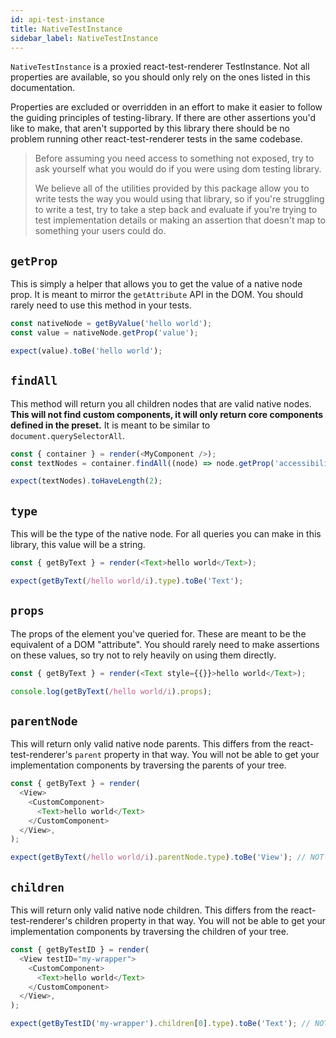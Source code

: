 ```yaml
---
id: api-test-instance
title: NativeTestInstance
sidebar_label: NativeTestInstance
---
```


`NativeTestInstance` is a proxied react-test-renderer TestInstance. Not all properties are
available, so you should only rely on the ones listed in this documentation.

Properties are excluded or overridden in an effort to make it easier to follow the guiding
principles of testing-library. If there are other assertions you'd like to make, that aren't
supported by this library there should be no problem running other react-test-renderer tests in the
same codebase.

> Before assuming you need access to something not exposed, try to ask yourself what you would do if
> you were using dom testing library.
>
> We believe all of the utilities provided by this package allow you to write tests the way you
> would using that library, so if you're struggling to write a test, try to take a step back and
> evaluate if you're trying to test implementation details or making an assertion that doesn't map
> to something your users could do.

## `getProp`

This is simply a helper that allows you to get the value of a native node prop. It is meant to
mirror the `getAttribute` API in the DOM. You should rarely need to use this method in your tests.

```javascript
const nativeNode = getByValue('hello world');
const value = nativeNode.getProp('value');

expect(value).toBe('hello world');
```

## `findAll`

This method will return you all children nodes that are valid native nodes. **This will not find
custom components, it will only return core components defined in the preset.** It is meant to be
similar to `document.querySelectorAll`.

```javascript
const { container } = render(<MyComponent />);
const textNodes = container.findAll((node) => node.getProp('accessibilityLabel') === 'hello world');

expect(textNodes).toHaveLength(2);
```

## `type`

This will be the type of the native node. For all queries you can make in this library, this value
will be a string.

```javascript
const { getByText } = render(<Text>hello world</Text>);

expect(getByText(/hello world/i).type).toBe('Text');
```

## `props`

The props of the element you've queried for. These are meant to be the equivalent of a DOM
"attribute". You should rarely need to make assertions on these values, so try not to rely heavily
on using them directly.

```javascript
const { getByText } = render(<Text style={{}}>hello world</Text>);

console.log(getByText(/hello world/i).props);
```

## `parentNode`

This will return only valid native node parents. This differs from the react-test-renderer's
`parent` property in that way. You will not be able to get your implementation components by
traversing the parents of your tree.

```javascript
const { getByText } = render(
  <View>
    <CustomComponent>
      <Text>hello world</Text>
    </CustomComponent>
  </View>,
);

expect(getByText(/hello world/i).parentNode.type).toBe('View'); // NOT CustomComponent
```

## `children`

This will return only valid native node children. This differs from the react-test-renderer's
children property in that way. You will not be able to get your implementation components by
traversing the children of your tree.

```javascript
const { getByTestID } = render(
  <View testID="my-wrapper">
    <CustomComponent>
      <Text>hello world</Text>
    </CustomComponent>
  </View>,
);

expect(getByTestID('my-wrapper').children[0].type).toBe('Text'); // NOT CustomComponent
```
